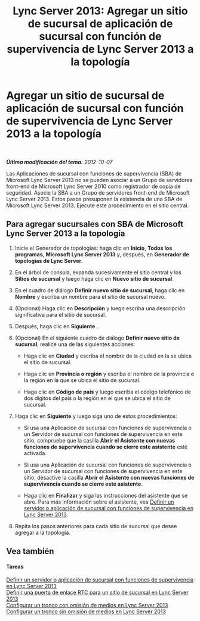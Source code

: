 ﻿---
title: 'Lync Server 2013: Agregar un sitio de sucursal de aplicación de sucursal con función de supervivencia de Lync Server 2013 a la topología'
TOCTitle: Agregar un sitio de sucursal de aplicación de sucursal con función de supervivencia de Lync Server 2013 a la topología
ms:assetid: d3142a37-4606-456d-8ea9-6cc0e51e55f3
ms:mtpsurl: https://technet.microsoft.com/es-es/library/JJ721896(v=OCS.15)
ms:contentKeyID: 49889747
ms.date: 01/07/2017
mtps_version: v=OCS.15
ms.translationtype: HT
---

# Agregar un sitio de sucursal de aplicación de sucursal con función de supervivencia de Lync Server 2013 a la topología

 

_**Última modificación del tema:** 2012-10-07_

Las Aplicaciones de sucursal con funciones de supervivencia (SBA) de Microsoft Lync Server 2013 no se pueden asociar a un Grupo de servidores front-end de Microsoft Lync Server 2010 como registrador de copia de seguridad. Asocie la SBA a un Grupo de servidores front-end de Microsoft Lync Server 2013. Estos pasos presuponen la existencia de una SBA de Microsoft Lync Server 2013. Ejecute este procedimiento en el sitio central.

## Para agregar sucursales con SBA de Microsoft Lync Server 2013 a la topología

1.  Inicie el Generador de topologías: haga clic en **Inicio**, **Todos los programas**, **Microsoft Lync Server 2013** y, después, en **Generador de topologías de Lync Server**.

2.  En el árbol de consola, expanda sucesivamente el sitio central y los **Sitios de sucursal** y luego haga clic en **Nuevo sitio de sucursal**.

3.  En el cuadro de diálogo **Definir nuevo sitio de sucursal**, haga clic en **Nombre** y escriba un nombre para el sitio de sucursal nuevo.

4.  (Opcional) Haga clic en **Descripción** y luego escriba una descripción significativa para el sitio de sucursal.

5.  Después, haga clic en **Siguiente** .

6.  (Opcional) En el siguiente cuadro de diálogo **Definir nuevo sitio de sucursal**, realice una de las siguientes acciones:
    
      - Haga clic en **Ciudad** y escriba el nombre de la ciudad en la se ubica el sitio de sucursal.
    
      - Haga clic en **Provincia o región** y escriba el nombre de la provincia o la región en la que se ubica el sitio de sucursal.
    
      - Haga clic en **Código de país** y luego escriba el código telefónico de dos dígitos del país o la región en el que se ubica el sitio de sucursal.

7.  Haga clic en **Siguiente** y luego siga uno de estos procedimientos:
    
      - Si usa una Aplicación de sucursal con funciones de supervivencia o un Servidor de sucursal con funciones de supervivencia en este sitio, compruebe que la casilla **Abrir el Asistente con nuevas funciones de supervivencia cuando se cierre este asistente** esté activada.
    
      - Si usa una Aplicación de sucursal con funciones de supervivencia o un Servidor de sucursal con funciones de supervivencia en este sitio, desactive la casilla **Abrir el Asistente con nuevas funciones de supervivencia cuando se cierre este asistente**.
    
      - Haga clic en **Finalizar** y siga las instrucciones del asistente que se abre. Para más información sobre el asistente, vea [Definir un servidor o aplicación de sucursal con funciones de supervivencia en Lync Server 2013](lync-server-2013-define-a-survivable-branch-appliance-or-server.md).

8.  Repita los pasos anteriores para cada sitio de sucursal que desee agregar a la topología.

## Vea también

#### Tareas

[Definir un servidor o aplicación de sucursal con funciones de supervivencia en Lync Server 2013](lync-server-2013-define-a-survivable-branch-appliance-or-server.md)  
[Definir una puerta de enlace RTC para un sitio de sucursal en Lync Server 2013](lync-server-2013-define-a-pstn-gateway-for-a-branch-site.md)  
[Configurar un tronco con omisión de medios en Lync Server 2013](lync-server-2013-configure-a-trunk-with-media-bypass.md)  
[Configurar un tronco sin omisión de medios en Lync Server 2013](lync-server-2013-configure-a-trunk-without-media-bypass.md)


